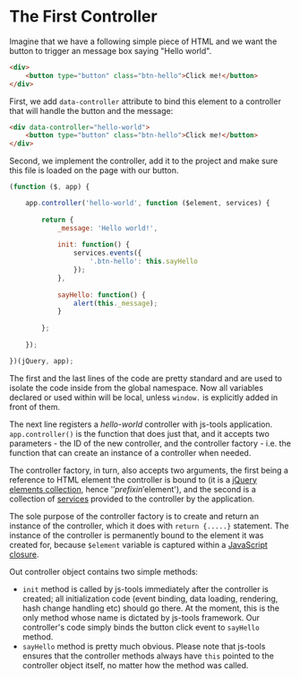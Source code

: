 The First Controller
====================

Imagine that we have a following simple piece of HTML and we want the button to trigger an message box saying "Hello 
world".

```html
<div>
	<button type="button" class="btn-hello">Click me!</button>
</div>
```

First, we add ```data-controller``` attribute to bind this element to a controller that will handle the button and the 
message:

```html
<div data-controller="hello-world">
	<button type="button" class="btn-hello">Click me!</button>
</div>
```

Second, we implement the controller, add it to the project and make sure this file is loaded on the page with our 
button.

```JavaScript
(function ($, app) {

	app.controller('hello-world', function ($element, services) {
	
		return {
			_message: 'Hello world!',
		
			init: function() {
				services.events({
					'.btn-hello': this.sayHello
				});
			},
			
			sayHello: function() {
				alert(this._message);
			}
		
		};
	
	});

})(jQuery, app);
```

The first and the last lines of the code are pretty standard and are used to isolate the code inside from the global 
namespace. Now all variables declared or used within will be local, unless ```window.``` is explicitly added in front of 
them.

The next line registers a *hello-world* controller with js-tools application. ```app.controller()``` is the 
function that does just that, and it accepts two parameters - the ID of the new controller, and the controller factory -
i.e. the function that can create an instance of a controller when needed.

The controller factory, in turn, also accepts two arguments, the first being a reference to HTML element the 
controller is bound to (it is a [jQuery elements collection](http://api.jquery.com/jQuery/), hence '$' prefix in 
'$element'), and the second is a collection of [services](controllers-services-transformations.md) provided to the 
controller by the application.

The sole purpose of the controller factory is to create and return an instance of the controller, which it does with 
```return {.....}``` statement. The instance of the controller is permanently bound to the element it was created for, 
because ```$element``` variable is captured within a 
[JavaScript closure](https://developer.mozilla.org/en-US/docs/Web/JavaScript/Closures).

Out controller object contains two simple methods:
* ```init``` method is called by js-tools immediately after the controller is created; all initialization code (event 
binding, data loading, rendering, hash change handling etc) should go there. At the moment, this is the only method 
whose name is dictated by js-tools framework. Our controller's code simply binds the button click event to 
```sayHello``` method.
* ```sayHello``` method is pretty much obvious. Please note that js-tools ensures that the controller methods always 
have ```this``` pointed to the controller object itself, no matter how the method was called. 
